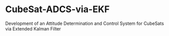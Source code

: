 # CubeSat-ADCS-via-EKF
Development of an Attitude Determination and Control System for CubeSats via Extended Kalman Filter

